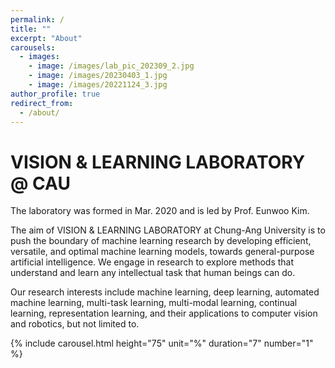 ```yaml
---
permalink: /
title: ""
excerpt: "About"
carousels:
  - images: 
    - image: /images/lab_pic_202309_2.jpg
    - image: /images/20230403_1.jpg
    - image: /images/20221124_3.jpg
author_profile: true
redirect_from: 
  - /about/
---
```




# VISION & LEARNING LABORATORY @ CAU

The laboratory was formed in Mar. 2020 and is led by Prof. Eunwoo Kim.  

The aim of VISION & LEARNING LABORATORY at Chung-Ang University is to push the boundary of machine learning research by developing efficient, versatile, and optimal machine learning models, towards general-purpose artificial intelligence.
We engage in research to explore methods that understand and learn any intellectual task that human beings can do.

Our research interests include machine learning, deep learning, automated machine learning, multi-task learning, multi-modal learning, continual learning, representation learning, and their applications to computer vision and robotics, but not limited to.

{% include carousel.html height="75" unit="%" duration="7" number="1" %}
